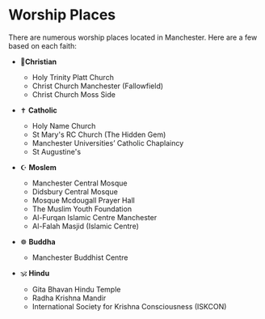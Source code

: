 # Worship Places
There are numerous worship places located in Manchester. Here are a few based on each faith: 

- 🛐**Christian** 
    - Holy Trinity Platt Church
    - Christ Church Manchester (Fallowfield)
    - Christ Church Moss Side

- ✝️ **Catholic**
    - Holy Name Church
    - St Mary's RC Church (The Hidden Gem)
    - Manchester Universities’ Catholic Chaplaincy
    - St Augustine's  

- ☪️ **Moslem**
    - Manchester Central Mosque
    - Didsbury Central Mosque
    - Mosque Mcdougall Prayer Hall
    - The Muslim Youth Foundation
    - Al-Furqan Islamic Centre Manchester
    - Al-Falah Masjid (Islamic Centre)   

- ☸️ **Buddha** 
    - Manchester Buddhist Centre  

- 🕉️ **Hindu** 
    - Gita Bhavan Hindu Temple
    - Radha Krishna Mandir
    - International Society for Krishna Consciousness (ISKCON)
